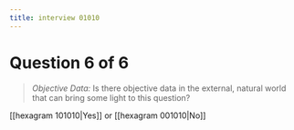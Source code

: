 ```yaml
---
title: interview 01010
---
```

# Question 6 of 6
> *Objective Data:* Is there objective data in the external, natural world that can bring some light to this question?

[[hexagram 101010|Yes]] or [[hexagram 001010|No]] 